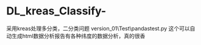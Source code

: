 # DL_kreas_Classify-
采用kreas处理多分类，二分类问题
version_01\Test\pandastest.py 这个可以自动生成html数据分析报告有各种纬度的数据分析，真的很香

